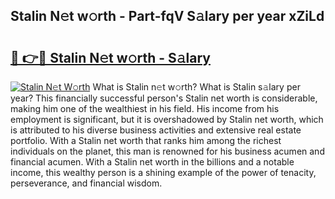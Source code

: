 ## Stalin N𝚎t w𝚘rth - Part-fqV S𝚊lary per year xZiLd

# <h2><a href="http://gc3aqp.nevu.top/?p=Stalin">🔗 👉🔴 Stalin N𝚎t w𝚘rth - S𝚊lary</a></h2>

[![Stalin N𝚎t W𝚘rth](https://i.imgur.com/Oavwk0R.jpeg)](http://gc3aqp.nevu.top/?p=Stalin)
What is Stalin n𝚎t w𝚘rth? What is Stalin s𝚊lary per year?
This financially successful person's Stalin net worth is considerable, making him one of the wealthiest in his field. His income from his employment is significant, but it is overshadowed by Stalin net worth, which is attributed to his diverse business activities and extensive real estate portfolio. With a Stalin net worth that ranks him among the richest individuals on the planet, this man is renowned for his business acumen and financial acumen. With a Stalin net worth in the billions and a notable income, this wealthy person is a shining example of the power of tenacity, perseverance, and financial wisdom.
